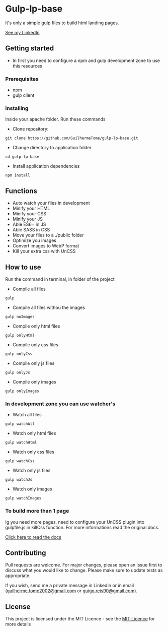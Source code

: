 # Gulp-lp-base

It's only a simple gulp files to build html landing pages.

[See my LinkedIn](https://www.linkedin.com/in/guilherme-tom%C3%A9-dos-reis-developer/)

## Getting started

* In first you need to configure a npm and gulp development zone to use this resources

### Prerequisites

* npm
* gulp client

### Installing

Inside your apache folder. Run these commands

* Clone repository:
```
git clone https://github.com/GuilhermeTome/gulp-lp-base.git
```
* Change directory to application folder
```
cd gulp-lp-base
```
* Install application dependencies
```
npm install
```

## Functions

* Auto watch your files in development
* Minify your HTML
* Minify your CSS
* Minify your JS
* Able ES6+ in JS
* Able SASS in CSS
* Move your files to a ./public folder
* Optimize you images
* Convert images to WebP format
* Kill your extra css with UnCSS

## How to use

Run the command in terminal, in folder of the project

* Compile all files
```
gulp
```

* Compile all files withou the images
```
gulp noImages
```

* Compile only html files
```
gulp onlyHtml
```

* Compile only css files
```
gulp onlyCss
```

* Compile only js files
```
gulp onlyJs
```

* Compile only images
```
gulp onlyImages
```

### In development zone you can use watcher's

* Watch all files
```
gulp watchAll
```

* Watch only html files
```
gulp watchHtml
```

* Watch only css files
```
gulp watchCss
```

* Watch only js files
```
gulp watchJs
```

* Watch only images
```
gulp watchImages
```

### To build more than 1 page

Ig you need more pages, need to configure your UnCSS plugin into gulpfile.js in killCss function. For more informations read the original docs.

[Click here to read the docs](https://github.com/ben-eb/gulp-uncss)

## Contributing
Pull requests are welcome. For major changes, please open an issue first to discuss what you would like to change. Please make sure to update tests as appropriate.

If you wish, send me a private message in LinkedIn or in email (guilherme.tome2002@gmail.com or guigo.reis90@gmail.com).

## License

This project is licensed under the MIT Licence - see the [MIT Licence](https://choosealicense.com/licenses/mit/) for more details
